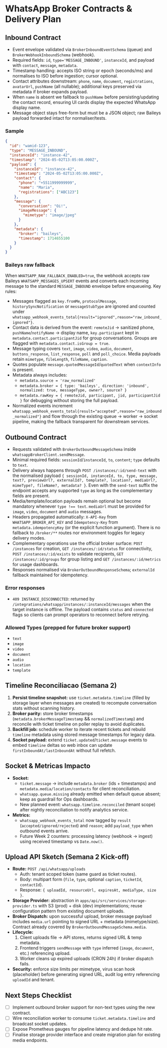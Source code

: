 # WhatsApp Broker Contracts & Delivery Plan

## Inbound Contract

- Event envelope validated via `BrokerInboundEventSchema` (queue) and `BrokerWebhookInboundSchema` (webhook).
- Required fields: `id`, `type='MESSAGE_INBOUND'`, `instanceId`, and payload with `contact`, `message`, `metadata`.
- Timestamp handling: accepts ISO string or epoch (seconds/ms) and normalises to ISO before ingestion; cursor optional.
- Contact attributes downstream: `phone`, `name`, `document`, `registrations`, `avatarUrl`, `pushName` (all nullable); additional keys preserved via metadata if broker expands payload.
- When `name` is absent we fallback to `pushName` before persisting/updating the contact record, ensuring UI cards display the expected WhatsApp display name.
- Message object stays free-form but must be a JSON object; raw Baileys payload forwarded intact for normaliser/tests.

### Sample

```json
{
  "id": "wamid-123",
  "type": "MESSAGE_INBOUND",
  "instanceId": "instance-42",
  "timestamp": "2024-05-02T13:05:00.000Z",
  "payload": {
    "instanceId": "instance-42",
    "timestamp": "2024-05-02T13:05:00.000Z",
    "contact": {
      "phone": "+5511999999999",
      "name": "Maria",
      "registrations": ["ABC123"]
    },
    "message": {
      "conversation": "Oi!",
      "imageMessage": {
        "mimetype": "image/jpeg"
      }
    },
    "metadata": {
      "broker": "baileys",
      "timestamp": 1714655100
    }
  }
}
```

### Baileys raw fallback

When `WHATSAPP_RAW_FALLBACK_ENABLED=true`, the webhook accepts raw Baileys `WHATSAPP_MESSAGES_UPSERT` events and converts each incoming message to the standard `MESSAGE_INBOUND` envelope before enqueueing. Key rules:

- Messages flagged as `key.fromMe`, `protocolMessage`, `historySyncNotification` or `messageStubType` are ignored and counted under `whatsapp_webhook_events_total{result="ignored",reason="raw_inbound_ignored"}`.
- Contact data is derived from the event: `remoteJid` → sanitized phone, `pushName`/`notifyName` → display name, `key.participant` kept in `metadata.contact.participantJid` for group conversations. Groups are flagged with `metadata.contact.isGroup = true`.
- Message typing covers `text`, `image`, `video`, `audio`, `document`, `buttons_response`, `list_response`, `poll` and `poll_choice`. Media payloads retain `mimetype`, `fileLength`, `fileName`, `caption`.
- Quotes populate `message.quotedMessageId`/`quotedText` when `contextInfo` is present.
- Metadata always includes:
  - `metadata.source = 'raw_normalized'`
  - `metadata.broker = { type: 'baileys', direction: 'inbound', normalized: true, messageType, owner?, source? }`
  - `metadata.rawKey = { remoteJid, participant, jid, participantJid }` for debugging without storing the full payload.
- Normalized events increment `whatsapp_webhook_events_total{result="accepted",reason="raw_inbound_normalized"}` and flow through the existing queue → worker → socket pipeline, making the fallback transparent for downstream services.

## Outbound Contract

- Requests validated with `BrokerOutboundMessageSchema` inside `whatsappBrokerClient.sendMessage`.
- Minimal required fields: `sessionId`/`instanceId`, `to`, `content`; `type` defaults to `text`.
- Delivery always happens through `POST /instances/:id/send-text` with the normalised payload `{ sessionId, instanceId, to, type, message, text?, previewUrl?, externalId?, template?, location?, mediaUrl?, mimeType?, fileName?, metadata? }`. Even with the `send-text` suffix the endpoint accepts any supported `type` as long as the complementary fields are present.
- Media/template/location payloads remain optional but become mandatory whenever `type !== text`. `mediaUrl` must be provided for `image`, `video`, `document` and `audio` messages.
- Headers propagated automatically: `X-API-Key` from `WHATSAPP_BROKER_API_KEY` and `Idempotency-Key` from `metadata.idempotencyKey` (or the explicit function argument). There is no fallback to `/broker/**` routes nor environment toggles for legacy delivery modes.
- Complementary operations use the official broker surface: `POST /instances` for creation, `GET /instances/:id/status` for connectivity, `POST /instances/:id/exists` to validate recipients, `GET /instances/:id/groups` for group listing and `GET /instances/:id/metrics` for usage dashboards.
- Responses normalised via `BrokerOutboundResponseSchema`; `externalId` fallback maintained for idempotency.

### Error responses

- `409 INSTANCE_DISCONNECTED`: returned by `/integrations/whatsapp/instances/:instanceId/messages` when the target instance is offline. The payload contains `status` and `connected` flags so clients can prompt operators to reconnect before retrying.

### Allowed Types (prepped for future broker support)

- `text`
- `image`
- `video`
- `document`
- `audio`
- `location`
- `template`

## Timeline Reconciliacao (Semana 2)

1. **Persist timeline snapshot:** use `ticket.metadata.timeline` (filled by storage layer when messages are created) to recompute conversation stats without scanning history.
2. **Broker parity:** store broker timestamps (`metadata.brokerMessageTimestamp` && `normalizedTimestamp`) and reconcile with ticket timeline on poller replay to avoid duplicates.
3. **Backfill job:** schedule worker to iterate recent tickets and rebuild `timeline` metadata using stored message timestamps for legacy data.
4. **Socket payload:** extend `ticket.updated`/`ticket.message` events to embed `timeline` deltas so web inbox can update `firstInboundAt/lastInboundAt` without full refetch.

## Socket & Metricas Impacto

- **Socket:**
  - `ticket.message` -> include `metadata.broker` (ids + timestamps) and `metadata.media/location/contacts` for client reconciliation.
  - `whatsapp.queue.missing` already emitted when default queue absent; keep as guardrail for Ops dashboards.
  - New planned event: `whatsapp.timeline.reconciled` (tenant scope) after nightly reconciliation to notify analytics service.
- **Metrics:**
  - `whatsapp_webhook_events_total` now tagged by `result` (`accepted/ignored/rejected`) and `reason`; add `payload_type` when outbound events arrive.
  - Future Week 2 counters: processing latency (webhook → ingest) using received timestamp vs `Date.now()`.

## Upload API Sketch (Semana 2 Kick-off)

- **Route:** `POST /api/whatsapp/uploads`
  - Auth: tenant scoped token (same guard as ticket routes).
  - Body: multipart form (`file`, `type`, optional `caption`, `ticketId`, `contactId`).
  - Response: `{ uploadId, resourceUrl, expiresAt, mediaType, size }`.
- **Storage Provider:** abstraction in `apps/api/src/services/storage-provider.ts` with S3 (prod) + disk (dev) implementations; reuse configuration pattern from existing document uploads.
- **Broker Dispatch:** upon successful upload, broker message payload includes `media.url` pointing to signed URL + metadata (mimetype/size). Contract already covered by `BrokerOutboundMessageSchema.media`.
- **Lifecycle:**
  1. Client uploads file -> API stores, returns signed URL & temp metadata.
  2. Frontend triggers `sendMessage` with `type` inferred (`image`, `document`, etc.) referencing upload.
  3. Worker cleans up expired uploads (CRON 24h) if broker dispatch fails.
- **Security:** enforce size limits per mimetype, virus scan hook (placeholder) before generating signed URL, audit log entry referencing `uploadId` and tenant.

## Next Steps Checklist

- [ ] Implement outbound broker support for non-text types using the new contract.
- [ ] Wire reconciliation worker to consume `ticket.metadata.timeline` and broadcast socket updates.
- [ ] Expose Prometheus gauges for pipeline latency and dedupe hit rate.
- [ ] Finalise storage provider interface and create migration plan for existing media endpoints.
